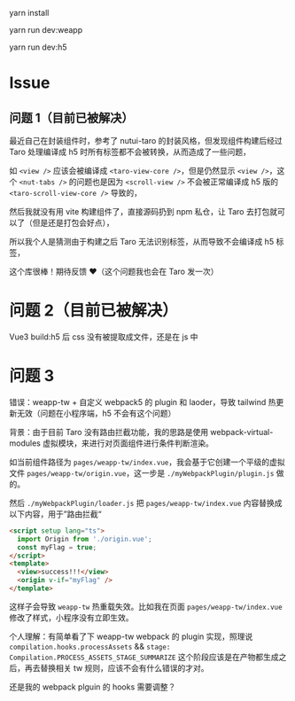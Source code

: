 yarn install

yarn run dev:weapp

yarn run dev:h5

# Issue

## 问题 1（目前已被解决）

最近自己在封装组件时，参考了 nutui-taro 的封装风格，但发现组件构建后经过 Taro 处理编译成 h5 时所有标签都不会被转换，从而造成了一些问题，

如 `<view />` 应该会被编译成 `<taro-view-core />`，但是仍然显示 `<view />`，这个 `<nut-tabs />` 的问题也是因为 `<scroll-view />` 不会被正常编译成 h5 版的 `<taro-scroll-view-core />` 导致的，

然后我就没有用 vite 构建组件了，直接源码扔到 npm 私仓，让 Taro 去打包就可以了（但是还是打包会好点），

所以我个人是猜测由于构建之后 Taro 无法识别标签，从而导致不会编译成 h5 标签，

这个库很棒！期待反馈 ❤️（这个问题我也会在 Taro 发一次）

# 问题 2（目前已被解决）

Vue3 build:h5 后 css 没有被提取成文件，还是在 js 中

# 问题 3

错误：weapp-tw + 自定义 webpack5 的 plugin 和 laoder，导致 tailwind 热更新无效（问题在小程序端，h5 不会有这个问题）

背景：由于目前 Taro 没有路由拦截功能，我的思路是使用 webpack-virtual-modules 虚拟模块，来进行对页面组件进行条件判断渲染。

如当前组件路径为 `pages/weapp-tw/index.vue`，我会基于它创建一个平级的虚拟文件 `pages/weapp-tw/origin.vue`，这一步是 `./myWebpackPlugin/plugin.js` 做的。

然后 `./myWebpackPlugin/loader.js` 把 `pages/weapp-tw/index.vue` 内容替换成以下内容，用于”路由拦截“

```html
<script setup lang="ts">
  import Origin from './origin.vue';
  const myFlag = true;
</script>
<template>
  <view>success!!!</view>
  <origin v-if="myFlag" />
</template>
```

这样子会导致 `weapp-tw` 热重载失效。比如我在页面 `pages/weapp-tw/index.vue` 修改了样式，小程序没有立即生效。

个人理解：有简单看了下 weapp-tw webpack 的 plugin 实现，照理说 `compilation.hooks.processAssets` && `stage: Compilation.PROCESS_ASSETS_STAGE_SUMMARIZE` 这个阶段应该是在产物都生成之后，再去替换相关 tw 规则，应该不会有什么错误的才对。

还是我的 webpack plguin 的 hooks 需要调整？
